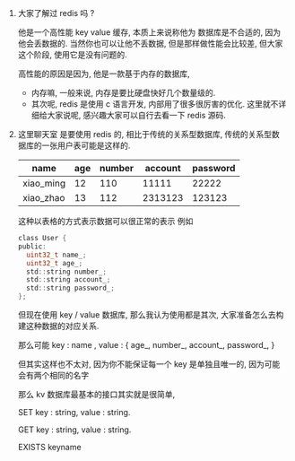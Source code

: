 1. 大家了解过 redis 吗 ? 

   他是一个高性能 key value 缓存, 本质上来说称他为 数据库是不合适的, 因为他会丢数据的. 当然你也可以让他不丢数据, 但是那样做性能会比较差, 但大家这个阶段, 使用它是没有问题的.

   高性能的原因是因为, 他是一款基于内存的数据库,

   - 内存嘛, 一般来说, 内存是要比硬盘快好几个数量级的. 
   - 其次呢, redis 是使用 c 语言开发, 内部用了很多很厉害的优化. 这里就不详细给大家说呢, 感兴趣大家可以自行去看一下 redis 源码.

2. 这里聊天室 是要使用 redis 的, 相比于传统的关系型数据库, 传统的关系型数据库的一张用户表可能是这样的.

   | name      | age  | number | account | password |
   | --------- | ---- | ------ | ------- | -------- |
   | xiao_ming | 12   | 110    | 11111   | 22222    |
   | xiao_zhao | 13   | 112    | 2313123 | 123123   |

   这种以表格的方式表示数据可以很正常的表示 例如

   ```c
   class User {
   public:
     uint32_t name_;
     uint32_t age_;
     std::string number_;
     std::string account_;
     std::string password_;
   };
   ```

   但现在使用 key / value 数据库, 那么我认为使用都是其次, 大家准备怎么去构建这种数据的对应关系.

   那么可能 key : name , value : { age_, number_, account_, password_, }

   但其实这样也不太对, 因为你不能保证每一个 key 是单独且唯一的, 因为可能会有两个相同的名字

   那么 kv  数据库最基本的接口其实就是很简单, 

   SET key : string, value : string.

   GET key : string, value : string.

   EXISTS keyname

   

   